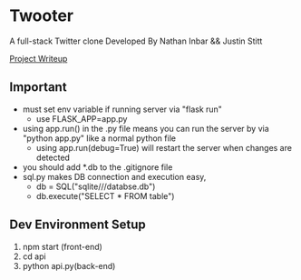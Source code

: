 # Twooter
A full-stack Twitter clone
Developed By Nathan Inbar && Justin Stitt

[Project Writeup](https://docs.google.com/document/d/1-x0CJ0XkVqaihelHrf26Tq9Y-lgkB2f94qzkBu0FE0o/edit?usp=sharing)

## Important
* must set env variable if running server via "flask run"
  * use FLASK_APP=app.py
* using app.run() in the .py file means you can run the server by via "python app.py" like a normal python file
  * using app.run(debug=True) will restart the server when changes are detected
* you should add *.db to the .gitignore file
* sql.py makes DB connection and execution easy,
  * db = SQL("sqlite///databse.db")
  * db.execute("SELECT * FROM table")



## Dev Environment Setup 
1) npm start (front-end)
2) cd api
3) python api.py(back-end)
